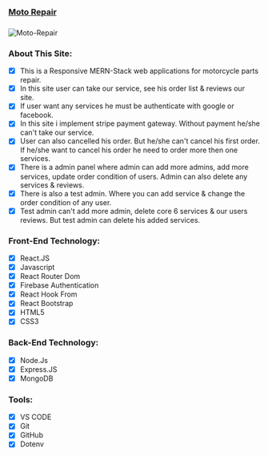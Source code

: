 ### [Moto Repair](https://moto-repair.netlify.app/)

###

<img src="https://i.ibb.co/mbwtkzW/Moto-Repair.png" alt="Moto-Repair" border="0" />

### About This Site:

- [x] This is a Responsive MERN-Stack web applications for motorcycle parts repair.
- [x] In this site user can take our service, see his order list & reviews our site.
- [x] If user want any services he must be authenticate with google or facebook.
- [x] In this site i implement stripe payment gateway. Without payment he/she can't take our service.
- [x] User can also cancelled his order. But he/she can't cancel his first order. If he/she want to cancel his order he need to order more then one services.
- [x] There is a admin panel where admin can add more admins, add more services, update order condition of users. Admin can also delete any services & reviews.
- [x] There is also a test admin. Where you can add service & change the order condition of any user.
- [x] Test admin can't add more admin, delete core 6 services & our users reviews. But test admin can delete his added services.

### Front-End Technology:

- [x] React.JS
- [x] Javascript
- [x] React Router Dom
- [x] Firebase Authentication
- [x] React Hook From
- [x] React Bootstrap
- [x] HTML5
- [x] CSS3

### Back-End Technology:

- [x] Node.Js
- [x] Express.JS
- [x] MongoDB

### Tools:

- [x] VS CODE
- [x] Git
- [x] GitHub
- [x] Dotenv
